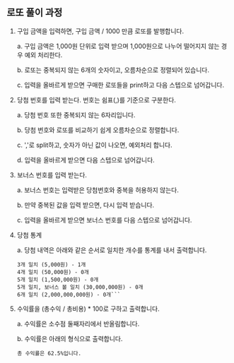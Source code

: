 ## 로또 풀이 과정

1. 구입 금액을 입력하면, 구입 금액 / 1000 만큼 로또를 발행합니다.

   a. 구입 금액은 1,000원 단위로 입력 받으며 1,000원으로 나누어 떨어지지 않는 경우 예외 처리한다.

   b. 로또는 중복되지 않는 6개의 숫자이고, 오름차순으로 정렬되어 있습니다.

   c. 입력을 올바르게 받으면 구매한 로또들을 print하고 다음 스텝으로 넘어갑니다.

2. 당첨 번호를 입력 받는다. 번호는 쉼표(,)를 기준으로 구분한다.

   a. 당첨 번호 또한 중복되지 않는 6자리입니다.

   b. 당첨 번호와 로또를 비교하기 쉽게 오름차순으로 정렬합니다.

   c. ','로 split하고, 숫자가 아닌 값이 나오면, 예외처리 합니다.

   d. 입력을 올바르게 받으면 다음 스텝으로 넘어갑니다.

3. 보너스 번호를 입력 받는다.

   a. 보너스 번호는 입력받은 당첨번호와 중복을 허용하지 않는다.

   b. 만약 중복된 값을 입력 받으면, 다시 입력 받습니다.

   c. 입력을 올바르게 받으면 보너스 번호를 다음 스텝으로 넘어갑니다.

4. 당첨 통계

   a. 당첨 내역은 아래와 같은 순서로 일치한 개수를 통계를 내서 출력합니다.

   ````
   3개 일치 (5,000원) - 1개
   4개 일치 (50,000원) - 0개
   5개 일치 (1,500,000원) - 0개
   5개 일치, 보너스 볼 일치 (30,000,000원) - 0개
   6개 일치 (2,000,000,000원) - 0개```
   ````

5. 수익률을 (총수익 / 총비용) \* 100로 구하고 출력합니다.

   a. 수익률은 소수점 둘째자리에서 반올림합니다.

   b. 수익률은 아래의 형식으로 출력합니다.

   ```
   총 수익률은 62.5%입니다.
   ```
